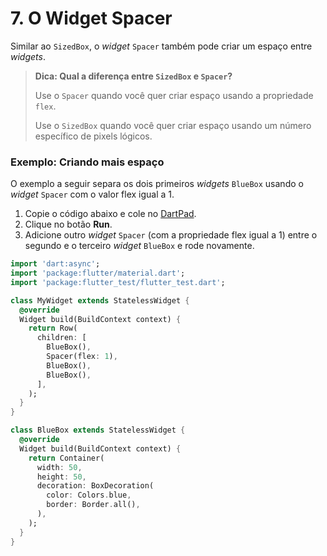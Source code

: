 # 7. O Widget Spacer

Similar ao `SizedBox`, o _widget_ `Spacer` também pode criar um espaço entre _widgets_.

> **Dica: Qual a diferença entre `SizedBox` e `Spacer`?**
>
> Use o `Spacer` quando você quer criar espaço usando a propriedade `flex`.
>
> Use o `SizedBox` quando você quer criar espaço usando um número específico de pixels lógicos.

### Exemplo: Criando mais espaço

O exemplo a seguir separa os dois primeiros _widgets_ `BlueBox` usando o _widget_ `Spacer` com o valor flex igual a 1.

1. Copie o código abaixo e cole no [DartPad](https://dartpad.dev/embed-flutter.html?id=5a2f539d258eaab33f6f0b19a0ab21c8).
2. Clique no botão **Run**.
3. Adicione outro _widget_ `Spacer` \(com a propriedade flex igual a 1\) entre o segundo e o terceiro _widget_ `BlueBox` e rode novamente.

```dart
import 'dart:async';
import 'package:flutter/material.dart';
import 'package:flutter_test/flutter_test.dart';

class MyWidget extends StatelessWidget {
  @override
  Widget build(BuildContext context) {
    return Row(
      children: [
        BlueBox(),
        Spacer(flex: 1),
        BlueBox(),
        BlueBox(),
      ],
    );
  }
}

class BlueBox extends StatelessWidget {
  @override
  Widget build(BuildContext context) {
    return Container(
      width: 50,
      height: 50,
      decoration: BoxDecoration(
        color: Colors.blue,
        border: Border.all(),
      ),
    );
  }
}
```

